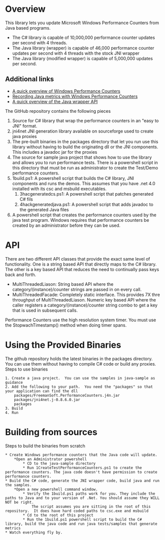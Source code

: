 # Overview

This library lets you update Microsoft Windows Performance Counters from Java based programs.

* The C# library is capable of 10,000,000 performance counter updates per second with 4 threads.
* The Java library (wrapper) is capable of 46,000 performance counter updates per second with 4 threads with the stock JNI wrapper
* The Java library (modified wrapper) is capable of 5,000,000 updates per second. 

## Additional links
* [A quick overview of Windows Performance Counters](http://joe.blog.freemansoft.com/2014/03/windows-performance-counters.html)
* [Recording Java metrics with Windows Performance Counters](http://joe.blog.freemansoft.com/2014/03/recording-java-metrics-with-windows.html)
* [A quick overview of the Java wrapper API](http://joe.blog.freemansoft.com/2014/03/java-api-wrapper-for-windows.html)
	
The GitHub repository contains the following pieces

1. Source for C# library that wrap the performance counters in an "easy to JNI" format. 
2. jni4net JNI generation library available on sourceforge used to create java proxies
3. The pre-built binaries in the packages directory that let you run use this library without having to build the originating dll or the JNI components.  This includes a javadoc jar for the proxies
4. The source for sample java project that shows how to use the library and allows you to run performance tests.  There is a powershell script in this directory that must be run as administrator to create the Test/Demo performance counters.
5. 1build.ps1: A powershell script that builds the C# library, JNI components and runs the demos.  This assumes that you have .net 4.0 installed with its csc and msbuild executables.
	1. 3hacgeneratedcs.ps1: A powershell script that patches generated C# fils
	2. 4hackgeneratedjava.ps1: A powershell script that adds javadoc to the generated Java files
6. A powershell script that creates the performance counters used by the java test program.  Windows requires 
that performance counters be created by an administrator before they can be used.

# API

There are two different API classes that provide the exact same level of functionality. One is a string based API that directly maps to the C# library. The other is a key based API that reduces the need to continually pass keys back and forth.

*	MultiThreadedLiason: String based API where the category/(instance)/counter strings are passed in on every call.
*	MultiThreadedFacade: Completely static interface. This provides 7X thre throughput of MultiThreadedLiason.  Numeric key based API where the caller registers a category/(instance)/counter string combo to get a key that is used in subsequent calls.

Performance Counters use the high resolution system timer.  You must use the StopwachTimestamp() method when doing timer spans.

# Using the Provided Binaries
The github repository holds the latest binaries in the packages directory. You can use them without having to compile C# code or build any proxies.
Steps to use binaries


	1. Create a java project.  You can use the samples in java-sample as guidance
	2. Add the following to your path.  You need the "packages" so that your application can find the dll
		packages/FreemanSoft.PerformanceCounters.j4n.jar
		packages/jni4net.j-0.8.6.0.jar
		packages
	3. Build
	4. Run


# Building from sources
Steps to build the binaries from scratch

	* Create Windows performance counters that the Java code will update.
		*Open an Administrator powershell
			* CD to the java-sample directory
			* Run 1CreateTestPerformanceCounters.ps1 to create the performance counters. The java code doesn't have permission to create performance counters.
	* Build the C# code, generate the JNI wrapper code, build java and run the samples.
		*Open a new powershell command window.
			* Verify the 1build.ps1 paths work for you. They include the paths to Java and to your version of .Net. You should assume they WILL NOT be right.  
				The script assumes you are sitting in the root of this repository.  It does have hard coded paths to csc.exe and msbuild
			* Cd to the root of this project
			* Run the 1build.ps1 powershell script to build the C# library, build the java code and run java tests/samples that generate metrics
	* Watch everything fly by.
	


